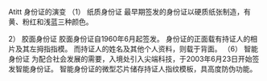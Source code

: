 Atitt 身份证的演变
（1） 纸质身份证
最早期签发的身份证以硬质纸张制造，有黄、粉红和浅蓝三种颜色。

2） 胶面身份证
胶面身份证自1960年6月起签发。 身份证的正面载有持证人的相片及其左拇指指模。 而持证人的姓名及其他个人资料，则载于背面。
（6） 智能身份证
为配合社会发展的需要，入境处引入尖端科技，于2003年6月23日开始签发智能身份证。 智能身份证的微型芯片储存持证人指纹模板，具高度防伪功能。


